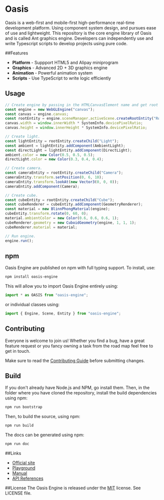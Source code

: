 # Oasis

Oasis is a web-first and mobile-first high-performance real-time development platform. Using component system design, and pursues ease of use and lightweight. This repository is the core engine library of Oasis and is called Ant graphics engine. Developers can independently use and write Typescript scripts to develop projects using pure code.

##Features

- **Platform** - Suppport HTML5 and Alipay miniprogram
- **Graphics** - Advanced 2D + 3D graphics engine
- **Animation** - Powerful animation system
- **Scripts** - Use TypeScript to write logic efficiently

## Usage

```typescript
// Create engine by passing in the HTMLCanvasElement name and get root entity.
const engine = new WebGLEngine("canvas");
const canvas = engine.canvas;
const rootEntity = engine.sceneManager.activeScene.createRootEntity("Root");
canvas.width = window.innerWidth * SystemInfo.devicePixelRatio;
canvas.height = window.innerHeight * SystemInfo.devicePixelRatio;

// Create light.
const lightEntity = rootEntity.createChild("Light");
const ambient = lightEntity.addComponent(AmbientLight);
const directLight = lightEntity.addComponent(DirectLight);
ambient.color = new Color(0.5, 0.5, 0.5);
directLight.color = new Color(0.3, 0.4, 0.4);

// Create camera.
const cameraEntity = rootEntity.createChild("Camera");
cameraEntity.transform.setPosition(0, 6, 10);
cameraEntity.transform.lookAt(new Vector3(0, 0, 0));
cameraEntity.addComponent(Camera);

// Create cube.
const cubeEntity = rootEntity.createChild("Cube");
const cubeRenderer = cubeEntity.addComponent(GeometryRenderer);
const material = new BlinnPhongMaterial(engine);
cubeEntity.transform.rotate(0, 60, 0);
material.ambientColor = new Color(0.6, 0.6, 0.6, 1);
cubeRenderer.geometry = new CuboidGeometry(engine, 1, 1, 1);
cubeRenderer.material = material;

// Run engine.
engine.run();
```

## npm

Oasis Engine are published on npm with full typing support. To install, use:

```sh
npm install oasis-engine
```

This will allow you to import Oasis Engine entirely using:

```javascript
import * as OASIS from "oasis-engine";
```

or individual classes using:

```javascript
import { Engine, Scene, Entity } from "oasis-engine";
```

## Contributing

Everyone is welcome to join us! Whether you find a bug, have a great feature request or you fancy owning a task from the road map feel free to get in touch.

Make sure to read the [Contributing Guide](.github/CONTRIBUTING.md) before submitting changes.

## Build

If you don't already have Node.js and NPM, go install them. Then, in the folder where you have cloned the repository, install the build dependencies using npm:

```sh
npm run bootstrap
```

Then, to build the source, using npm:

```sh
npm run build
```

The docs can be generated using npm:

```sh
npm run doc
```

##Links

- [Official site](oasis-engine.github.io)
- [Playground](https://oasis-engine.github.io/0.1/playground)
- [Manual](https://oasis-engine.github.io/#/0.1/manual/zh-cn/README)
- [API References](https://oasis-engine.github.io/0.1/api/globals.html)

##License 
The Oasis Engine is released under the [MIT](https://opensource.org/licenses/MIT) license. See LICENSE file.
